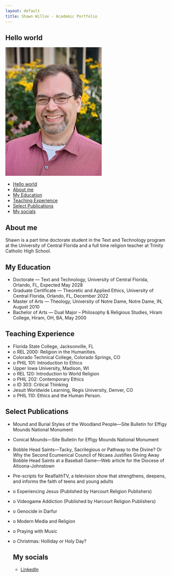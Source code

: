 ```yaml
---
layout: default
title: Shawn Willox - Academic Portfolio
---
```


## Hello world

![Featured Image](/assets/me.jpg)

- [Hello world](#hello-world)
- [About me](#about-me)
- [My Education](#my-education)
- [Teaching Experience](#teaching-experience)
- [Select Publications](#select-publications)
- [My socials](#my-socials)
  

## About me

Shawn is a part time doctorate student in the Text and Technology program at the University of Central Florida and a full time religion teacher at Trinity Catholic High School. 


  ## My Education

  - Doctorate — Text and Technology,	University of Central Florida, Orlando, FL, Expected May 2028
  - Graduate Certificate — Theoretic and Applied Ethics, University of Central Florida, Orlando, FL, December 2022
  - Master of Arts — Theology, University of Notre Dame, Notre Dame, IN, August 2010	
  - Bachelor of Arts — Dual Major – Philosophy & Religious Studies, Hiram College, Hiram, OH, BA, May 2000


## Teaching Experience

- Florida State College, Jacksonville, FL
- o	REL 2000: Religion in the Humanities.
- Colorado Technical College, Colorado Springs, CO
- o	PHIL 101: Introduction to Ethics
- Upper Iowa University, Madison, WI
- o	REL 120: Introduction to World Religion
- o	PHIL 202: Contemporary Ethics
- o	ID 303: Critical Thinking
- Jesuit Worldwide Learning, Regis University, Denver, CO
- o	PHIL 110: Ethics and the Human Person.

## Select Publications

- Mound and Burial Styles of the Woodland People—Site Bulletin for Effigy Mounds National Monument
- Conical Mounds—Site Bulletin for Effigy Mounds National Monument
- Bobble Head Saints—Tacky, Sacrilegious or Pathway to the Divine? Or Why the Second Ecumenical Council of Nicaea Justifies Giving Away Bobble Head Saints at a Baseball Game—Web article for the Diocese of Altoona-Johnstown
- Pre-scripts for RealfaithTV, a television show that strengthens, deepens, and informs the faith of teens and young adults 
- o Experiencing Jesus (Published by Harcourt Religion Publishers)
- o Videogame Addiction (Published by Harcourt Religion Publishers)
- o Genocide in Darfur
- o Modern Media and Religion
- o Praying with Music
- o Christmas: Holliday or Holy Day?


  ## My socials

  - [LinkedIn](https://linkedin.com/in/shawn-willox-b936a2119)
